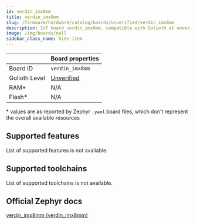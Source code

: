 ```yaml
---
id: verdin_imx8mm
title: verdin_imx8mm
slug: /firmware/hardware/catalog/boards/unverified/verdin_imx8mm
description: IoT board verdin_imx8mm, compatible with Golioth at unverified level.
image: /img/boards/null
sidebar_class_name: hide-item
---
```


[//]: # (This is an auto-generated file, do not edit! Changes to it will be lost upon re-generation)



|                | Board properties     |
| -------------  | -------------------- |
| Board ID       | `verdin_imx8mm` |
| Golioth Level  | [Unverified](/firmware/hardware#unverified-boards) |
| RAM*           | N/A |
| Flash*         | N/A |

\* values are as reported by Zephyr `.yaml` board files, which don't represent the overall available resources



## Supported features

List of supported features is not available.

## Supported toolchains

List of supported toolchains is not available.

## Official Zephyr docs

[verdin_imx8mm (verdin_imx8mm)](https://docs.zephyrproject.org/latest/boards/toradex/verdin_imx8mm/doc/index.html)
